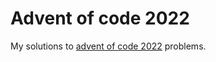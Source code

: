 # Advent of code 2022

My solutions to [advent of code 2022](https://adventofcode.com/2022) problems.
